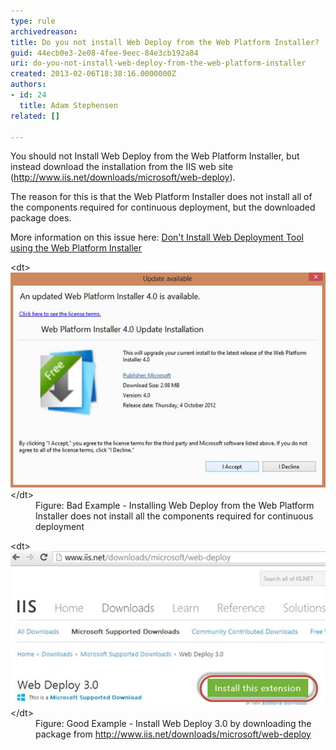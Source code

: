 ```yaml
---
type: rule
archivedreason: 
title: Do you not install Web Deploy from the Web Platform Installer?
guid: 44ecb0e3-2e08-4fee-9eec-84e3cb192a84
uri: do-you-not-install-web-deploy-from-the-web-platform-installer
created: 2013-02-06T18:38:16.0000000Z
authors:
- id: 24
  title: Adam Stephensen
related: []

---
```


You should not Install Web Deploy from the Web Platform Installer, but instead download the installation from the IIS web site (http://www.iis.net/downloads/microsoft/web-deploy).

The reason for this is that the Web Platform Installer does not install all of the components required for continuous deployment, but the downloaded package does.

<!--endintro-->

More information on this issue here: [Don't Install Web Deployment Tool using the Web Platform Installer](http://nicksnettravels.builttoroam.com/post/2010/04/22/Done28099t-Install-Web-Deployment-Tool-using-the-Web-Platform-Installer.aspx)
<dl class="badImage">&lt;dt&gt;
      <img src="web-platform-installer.jpg" alt="">
   &lt;/dt&gt;<dd>Figure: Bad Example - Installing Web Deploy from the Web Platform Installer does not install all the components required for continuous deployment</dd></dl><dl class="goodImage">&lt;dt&gt;
      <img src="web-deploy-installer.jpg" alt="">
   &lt;/dt&gt;<dd>Figure: Good Example - Install Web Deploy 3.0 by downloading the package from 
      <a target="_blank" href="http://www.iis.net/downloads/microsoft/web-deploy">http://www.iis.net/downloads/microsoft/web-deploy</a></dd></dl>
